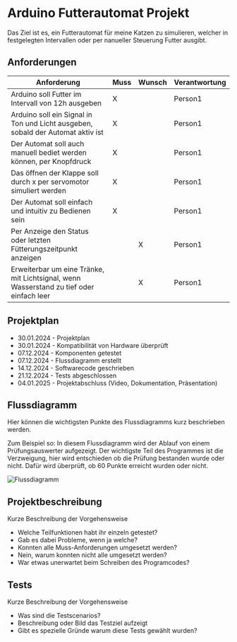 # Arduino Futterautomat Projekt
Das Ziel ist es, ein Futterautomat für meine Katzen zu simulieren, welcher in festgelegten Intervallen oder per nanueller Steuerung Futter ausgibt.


## Anforderungen
| Anforderung                                                                                                         | Muss | Wunsch |Verantwortung|
| ------------------------------------------------------------------------------------------------------------------- | ---- | ------ |-------------|
| Arduino soll Futter im Intervall von 12h ausgeben                                                                   | X    |        |Person1      |
| Arduino soll ein Signal in Ton und Licht ausgeben, sobald der Automat aktiv ist                                     | X    |        |Person1      |
| Der Automat soll auch manuell bediet werden können, per Knopfdruck                                                  | X    |        |Person1      |
| Das öffnen der Klappe soll durch x per servomotor simuliert werden                                                  | X    |        |Person1      |
| Der Automat soll einfach und intuitiv zu Bedienen sein                                                              | X    |        |Person1      |
| Per Anzeige den Status oder letzten Fütterungszeitpunkt anzeigen                                                    |      | X      |Person1      |
| Erweiterbar um eine Tränke, mit Lichtsignal, wenn Wasserstand zu tief oder einfach leer                             |      | X      |Person1      |


## Projektplan
- 30.01.2024 - Projektplan
- 30.01.2024 - Kompatibilität von Hardware überprüft
- 07.12.2024 - Komponenten getestet
- 07.12.2024 - Flussdiagramm erstellt
- 14.12.2024 - Softwarecode geschrieben
- 21.12.2024 - Tests abgeschlossen
- 04.01.2025 - Projektabschluss (Video, Dokumentation, Präsentation)

## Flussdiagramm
Hier können die wichtigsten Punkte des Flussdiagramms kurz beschrieben werden. 

Zum Beispiel so:
In diesem Flussdiagramm wird der Ablauf von einem Prüfungsauswerter aufgezeigt. Der wichtigste Teil des Programmes ist die Verzweigung, hier wird entschieden ob die Prüfung bestanden wurde oder nicht. Dafür wird überprüft, ob 60 Punkte erreicht wurden oder nicht.


![Flussdiagramm](./Flussdiagramm.png)

## Projektbeschreibung
Kurze Beschreibung der Vorgehensweise

- Welche Teilfunktionen habt ihr einzeln getestet?
- Gab es dabei Probleme, wenn ja welche?
- Konnten alle Muss-Anforderungen umgesetzt werden?
- Nein, warum konnten nicht alle umgesetzt werden?
- War etwas unerwartet beim Schreiben des Programcodes?
  
## Tests
Kurze Beschreibung der Vorgehensweise

- Was sind die Testscenarios?
- Beschreibung oder Bild das Testziel aufzeigt
- Gibt es spezielle Gründe warum diese Tests gewählt wurden?
